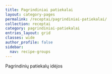 ```yaml
---
title: Pagrindiniai patiekalai
layout: category-pages
permalink: /receptai/pagrindiniai-patiekalai/
collection: receptai
category: pagrindiniai-patiekalai
entries_layout: grid
classes: wide
author_profile: false
sidebar:
  nav: recipe-groups
---
```


Pagrindinių patiekalų idėjos
